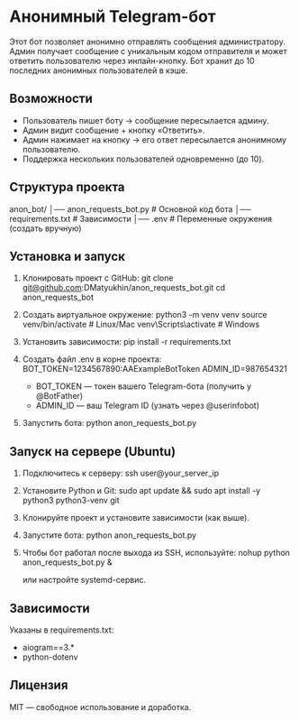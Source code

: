 
Анонимный Telegram-бот
======================

Этот бот позволяет анонимно отправлять сообщения администратору.
Админ получает сообщение с уникальным кодом отправителя и может ответить пользователю через инлайн-кнопку.
Бот хранит до 10 последних анонимных пользователей в кэше.

Возможности
-----------
- Пользователь пишет боту → сообщение пересылается админу.
- Админ видит сообщение + кнопку «Ответить».
- Админ нажимает на кнопку → его ответ пересылается анонимному пользователю.
- Поддержка нескольких пользователей одновременно (до 10).

Структура проекта
-----------------
anon_bot/
│── anon_requests_bot.py           # Основной код бота
│── requirements.txt # Зависимости
│── .env             # Переменные окружения (создать вручную)

Установка и запуск
------------------

1. Клонировать проект с GitHub:
   git clone git@github.com:DMatyukhin/anon_requests_bot.git
   cd anon_requests_bot

2. Создать виртуальное окружение:
   python3 -m venv venv
   source venv/bin/activate   # Linux/Mac
   venv\Scripts\activate    # Windows

3. Установить зависимости:
   pip install -r requirements.txt

4. Создать файл .env в корне проекта:
   BOT_TOKEN=1234567890:AAExampleBotToken
   ADMIN_ID=987654321

   - BOT_TOKEN — токен вашего Telegram-бота (получить у @BotFather)
   - ADMIN_ID — ваш Telegram ID (узнать через @userinfobot)

5. Запустить бота:
   python anon_requests_bot.py

Запуск на сервере (Ubuntu)
--------------------------
1. Подключитесь к серверу:
   ssh user@your_server_ip

2. Установите Python и Git:
   sudo apt update && sudo apt install -y python3 python3-venv git

3. Клонируйте проект и установите зависимости (как выше).

4. Запустите бота:
   python anon_requests_bot.py

5. Чтобы бот работал после выхода из SSH, используйте:
   nohup python anon_requests_bot.py &

   или настройте systemd-сервис.

Зависимости
-----------
Указаны в requirements.txt:
- aiogram==3.*
- python-dotenv

Лицензия
--------
MIT — свободное использование и доработка.

